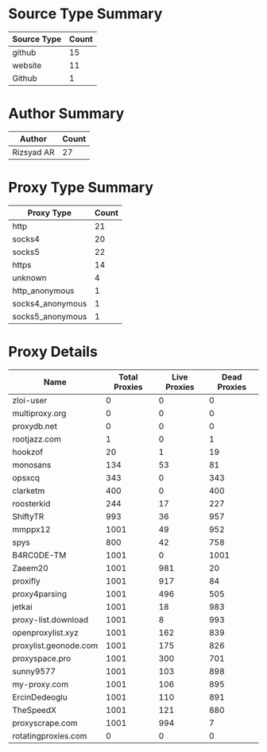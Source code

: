 # Source Type Summary

| Source Type | Count |
|-------------|-------|
| github | 15 |
| website | 11 |
| Github | 1 |


# Author Summary

| Author | Count |
|--------|-------|
| Rizsyad AR | 27 |


# Proxy Type Summary

| Proxy Type | Count |
|------------|-------|
| http | 21 |
| socks4 | 20 |
| socks5 | 22 |
| https | 14 |
| unknown | 4 |
| http_anonymous | 1 |
| socks4_anonymous | 1 |
| socks5_anonymous | 1 |


# Proxy Details

| Name | Total Proxies | Live Proxies | Dead Proxies |
|------|---------------|--------------|---------------|
| zloi-user | 0 | 0 | 0 |
| multiproxy.org | 0 | 0 | 0 |
| proxydb.net | 0 | 0 | 0 |
| rootjazz.com | 1 | 0 | 1 |
| hookzof | 20 | 1 | 19 |
| monosans | 134 | 53 | 81 |
| opsxcq | 343 | 0 | 343 |
| clarketm | 400 | 0 | 400 |
| roosterkid | 244 | 17 | 227 |
| ShiftyTR | 993 | 36 | 957 |
| mmppx12 | 1001 | 49 | 952 |
| spys | 800 | 42 | 758 |
| B4RC0DE-TM | 1001 | 0 | 1001 |
| Zaeem20 | 1001 | 981 | 20 |
| proxifly | 1001 | 917 | 84 |
| proxy4parsing | 1001 | 496 | 505 |
| jetkai | 1001 | 18 | 983 |
| proxy-list.download | 1001 | 8 | 993 |
| openproxylist.xyz | 1001 | 162 | 839 |
| proxylist.geonode.com | 1001 | 175 | 826 |
| proxyspace.pro | 1001 | 300 | 701 |
| sunny9577 | 1001 | 103 | 898 |
| my-proxy.com | 1001 | 106 | 895 |
| ErcinDedeoglu | 1001 | 110 | 891 |
| TheSpeedX | 1001 | 121 | 880 |
| proxyscrape.com | 1001 | 994 | 7 |
| rotatingproxies.com | 0 | 0 | 0 |
